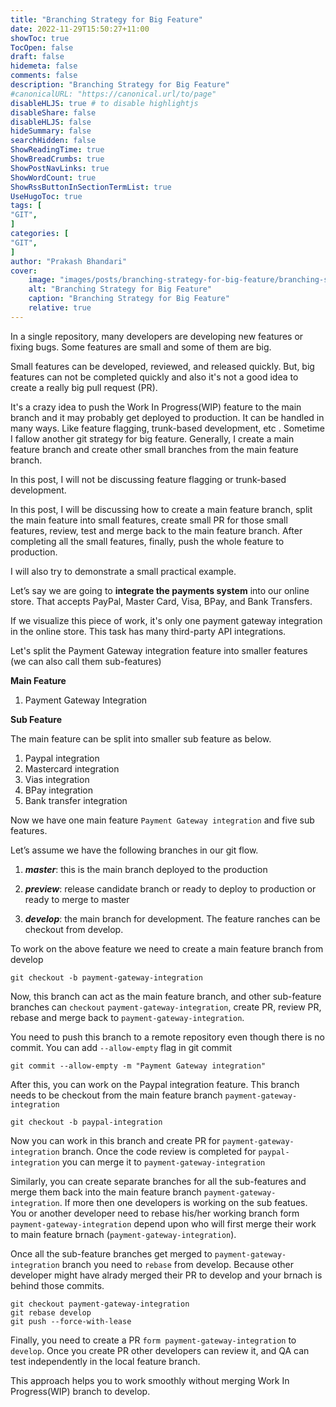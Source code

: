 ```yaml
---
title: "Branching Strategy for Big Feature"
date: 2022-11-29T15:50:27+11:00
showToc: true
TocOpen: false
draft: false
hidemeta: false
comments: false
description: "Branching Strategy for Big Feature"
#canonicalURL: "https://canonical.url/to/page"
disableHLJS: true # to disable highlightjs
disableShare: false
disableHLJS: false
hideSummary: false
searchHidden: false
ShowReadingTime: true
ShowBreadCrumbs: true
ShowPostNavLinks: true
ShowWordCount: true
ShowRssButtonInSectionTermList: true
UseHugoToc: true
tags: [
"GIT",
]
categories: [
"GIT",
]
author: "Prakash Bhandari"
cover:
    image: "images/posts/branching-strategy-for-big-feature/branching-strategy-for-big-feature.png"
    alt: "Branching Strategy for Big Feature"
    caption: "Branching Strategy for Big Feature"
    relative: true
---
```


In a single repository, many developers are developing new features or fixing bugs. 
Some features are small and some of them are big.

Small features can be developed, reviewed, and released quickly. But, big features can not be completed quickly and also it's not a good idea to create a really big pull request (PR).

It's a crazy idea to push the Work In Progress(WIP) feature to the main branch and it may probably get deployed to production. It can be handled in many ways. Like feature flagging, trunk-based development, etc . Sometime I fallow another git strategy for big feature. Generally, I create a main feature branch and create other small branches from the main feature branch. 

In this post, I will not be discussing feature flagging  or trunk-based development. 


In this post, I will be discussing how to create a main feature branch, split the main feature into small features, create small PR for those small features, review, test and merge back to the main feature branch. After completing all the small features, finally, push the whole feature to production. 

I will also try to demonstrate a small practical example.

Let’s say we are going to **integrate the payments system** into our online store. That accepts PayPal, Master Card, Visa, BPay, and Bank Transfers.

If we visualize this piece of work, it's only one payment gateway integration in the online store. This task has many third-party API integrations. 

Let's split the Payment Gateway integration feature into smaller features (we can also call them sub-features)

**Main Feature**
1. Payment Gateway Integration

**Sub Feature**

The main feature can be split into smaller sub feature as below.

1. Paypal integration
2. Mastercard integration
3. Vias integration
4. BPay integration
5. Bank transfer integration  
 
Now we have one main feature `Payment Gateway integration` and five sub features.

Let’s assume we have the following branches in our git flow.

1. ***master***: this is the main branch deployed to the production

2. ***preview***:  release candidate branch or ready to deploy to production or ready to merge to master

3. ***develop***: the main branch for development. The feature ranches can be checkout from develop.


To work on the above feature we need to create a main feature branch from develop

```git
git checkout -b payment-gateway-integration 
```

Now, this branch can act as the main feature branch, and other sub-feature branches can `checkout` `payment-gateway-integration`, create PR, review PR, rebase and merge back to `payment-gateway-integration`. 

You need to push this branch to a remote repository even though there is no commit.  You can add `--allow-empty`  flag in git commit

```git
git commit --allow-empty -m "Payment Gateway integration" 
```

After this, you can work on the Paypal integration feature. This branch needs to be checkout from the main feature branch `payment-gateway-integration` 

```git
git checkout -b paypal-integration
```

Now you can work in this branch and create PR for `payment-gateway-integration` branch. Once the code review is completed for `paypal-integration` you can merge it to `payment-gateway-integration` 

Similarly, you can create separate branches for all the sub-features and merge them back into the main feature branch `payment-gateway-integration`. If more then one developers is working on the sub featues. You or another developer need to rebase his/her working branch form `payment-gateway-integration` depend upon who will first merge their work to main feature brnach (`payment-gateway-integration`).

Once all the sub-feature branches get merged to `payment-gateway-integration` branch you need to `rebase` from develop. Because other developer might have alrady merged their PR to develop and  your brnach is behind those commits.

```git
git checkout payment-gateway-integration
git rebase develop
git push --force-with-lease
```

Finally, you need to create a PR `form payment-gateway-integration` to `develop`. Once you create PR other developers can review it, and QA can test independently in the local feature branch.

This approach helps you to work smoothly without merging Work In Progress(WIP) branch to develop. 






